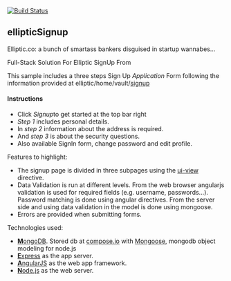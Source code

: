 [![Build Status](https://travis-ci.org/uh-joan/ellipticSignup.svg)](https://travis-ci.org/uh-joan/ellipticSignup)

ellipticSignup
--------------

  Elliptic.co: a bunch of smartass bankers disguised in startup wannabes...


Full-Stack Solution For Elliptic SignUp From

This sample includes a three steps Sign Up <em>Application</em> Form following the information provided at elliptic/home/vault/<a href="https://www.elliptic.co/vault/application">signup</a></p>
<h4>Instructions</h4>
<ul>
<li>Click <em> Signup</em>to get started at the top bar right</li>
<li><em>Step 1</em> includes personal details.</li>
<li>In <em>step 2</em> information about the address is required.</li>
<li>And <em>step 3</em> is about the security questions.</li>
<li>Also available SignIn form, change password and edit profile.</li>
</ul>

<p>Features to highlight:</p>
<ul>
<li>The signup page is divided in three subpages using the <a href="http://angular-ui.github.io/ui-router/site/#/api/ui.router.state.directive:ui-view">ui-view</a> directive.
</li>
<li>
Data Validation is run at different levels. From the web browser angularjs validation is used for required fields (e.g. username, passwords...). Password matching is done using angular directives. From the server side and using data validation in the model is done using mongoose.
</li>
<li>
Errors are provided when submitting forms.
</li>
</ul>

<p>Technologies used:</p>
<ul>
<li>
<a href="http://www.mongodb.org/"><strong>M</strong>ongoDB</a>. Stored db at <a href="http://www.compose.io">compose.io</a> with <a href="http://mongoosejs.com/">Mongoose</a>, mongodb object modeling for node.js
</li>
<li>
<a href="http://expressjs.com/"><strong>E</strong>xpress</a> as the app server.
</li>
<li>
<a href="https://angularjs.org/"><strong>A</strong>ngularJS</a> as the web app framework.
</li>
<li>
<a href="http://nodejs.org/"><strong>N</strong>ode.js</a> as the web server.
</li>
</ul>
